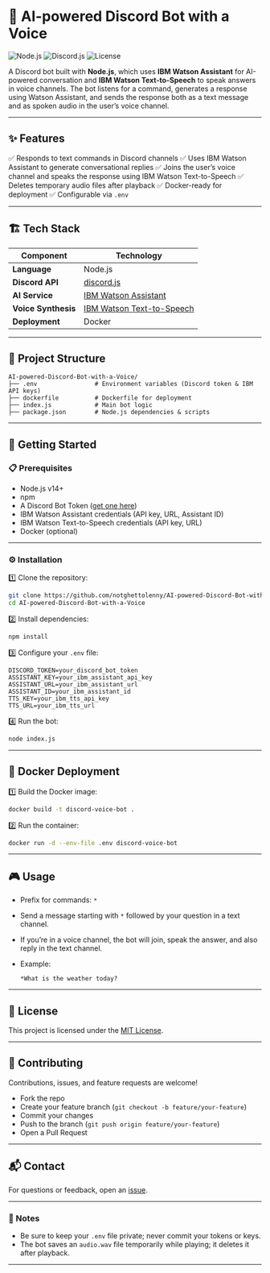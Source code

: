 # 🤖 AI-powered Discord Bot with a Voice

![Node.js](https://img.shields.io/badge/built%20with-Node.js-339933?style=flat\&logo=node.js\&logoColor=white)
![Discord.js](https://img.shields.io/badge/library-discord.js-7289DA?style=flat\&logo=discord\&logoColor=white)
![License](https://img.shields.io/badge/license-MIT-blue.svg)

A Discord bot built with **Node.js**, which uses **IBM Watson Assistant** for AI-powered conversation and **IBM Watson Text-to-Speech** to speak answers in voice channels.
The bot listens for a command, generates a response using Watson Assistant, and sends the response both as a text message and as spoken audio in the user’s voice channel.

---

## ✨ Features

✅ Responds to text commands in Discord channels
✅ Uses IBM Watson Assistant to generate conversational replies
✅ Joins the user’s voice channel and speaks the response using IBM Watson Text-to-Speech
✅ Deletes temporary audio files after playback
✅ Docker-ready for deployment
✅ Configurable via `.env`

---

## 🏗️ Tech Stack

| Component           | Technology                                                            |
| ------------------- | --------------------------------------------------------------------- |
| **Language**        | Node.js                                                               |
| **Discord API**     | [discord.js](https://discord.js.org/)                                 |
| **AI Service**      | [IBM Watson Assistant](https://www.ibm.com/cloud/watson-assistant)    |
| **Voice Synthesis** | [IBM Watson Text-to-Speech](https://www.ibm.com/cloud/text-to-speech) |
| **Deployment**      | Docker                                                                |

---

## 📁 Project Structure

```
AI-powered-Discord-Bot-with-a-Voice/
├── .env                # Environment variables (Discord token & IBM API keys)
├── dockerfile          # Dockerfile for deployment
├── index.js            # Main bot logic
├── package.json        # Node.js dependencies & scripts
```

---

## 🚀 Getting Started

### 📋 Prerequisites

* Node.js v14+
* npm
* A Discord Bot Token ([get one here](https://discord.com/developers/applications))
* IBM Watson Assistant credentials (API key, URL, Assistant ID)
* IBM Watson Text-to-Speech credentials (API key, URL)
* Docker (optional)

---

### ⚙️ Installation

1️⃣ Clone the repository:

```bash
git clone https://github.com/notghettolenny/AI-powered-Discord-Bot-with-a-Voice.git
cd AI-powered-Discord-Bot-with-a-Voice
```

2️⃣ Install dependencies:

```bash
npm install
```

3️⃣ Configure your `.env` file:

```
DISCORD_TOKEN=your_discord_bot_token
ASSISTANT_KEY=your_ibm_assistant_api_key
ASSISTANT_URL=your_ibm_assistant_url
ASSISTANT_ID=your_ibm_assistant_id
TTS_KEY=your_ibm_tts_api_key
TTS_URL=your_ibm_tts_url
```

4️⃣ Run the bot:

```bash
node index.js
```

---

## 🐳 Docker Deployment

1️⃣ Build the Docker image:

```bash
docker build -t discord-voice-bot .
```

2️⃣ Run the container:

```bash
docker run -d --env-file .env discord-voice-bot
```

---

## 🎮 Usage

* Prefix for commands: `*`
* Send a message starting with `*` followed by your question in a text channel.
* If you’re in a voice channel, the bot will join, speak the answer, and also reply in the text channel.
* Example:

  ```
  *What is the weather today?
  ```

---

## 📄 License

This project is licensed under the [MIT License](LICENSE).

---

## 🤝 Contributing

Contributions, issues, and feature requests are welcome!

* Fork the repo
* Create your feature branch (`git checkout -b feature/your-feature`)
* Commit your changes
* Push to the branch (`git push origin feature/your-feature`)
* Open a Pull Request

---

## 📬 Contact

For questions or feedback, open an [issue](https://github.com/notghettolenny/AI-powered-Discord-Bot-with-a-Voice/issues).

---

### 📌 Notes

* Be sure to keep your `.env` file private; never commit your tokens or keys.
* The bot saves an `audio.wav` file temporarily while playing; it deletes it after playback.

---
